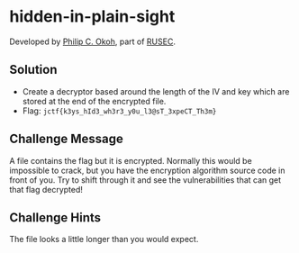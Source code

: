 # hidden-in-plain-sight

Developed by [Philip C. Okoh](https://github.com/ByridianBlack), part of [RUSEC](https://rusec.github.io/).

## Solution
* Create a decryptor based around the length of the IV and key which are stored at the end of the encrypted file.
* Flag: `jctf{k3ys_hId3_wh3r3_y0u_l3@sT_3xpeCT_Th3m}`

## Challenge Message
A file contains the flag but it is encrypted. Normally this would be impossible to crack, but you have the encryption algorithm source code in front of you. Try to shift through it and see the vulnerabilities that can get that flag decrypted!

## Challenge Hints
The file looks a little longer than you would expect.
